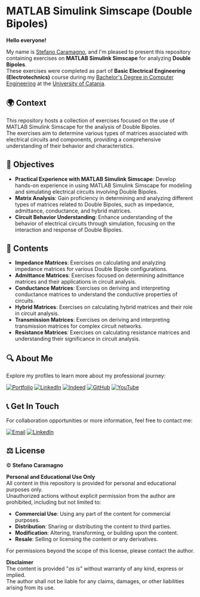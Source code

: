 # MATLAB Simulink Simscape (Double Bipoles)

**Hello everyone!**

My name is [Stefano Caramagno](https://www.linkedin.com/in/stefanocaramagno), and I'm pleased to present this repository containing exercises on **MATLAB Simulink Simscape** for analyzing **Double Bipoles**. <br>
These exercises were completed as part of **Basic Electrical Engineering (Electrotechnics)** course during my [Bachelor's Degree in Computer Engineering](https://www.dieei.unict.it/corsi/l-8-inf) at the [University of Catania](https://www.unict.it).

## 🌍 Context

This repository hosts a collection of exercises focused on the use of MATLAB Simulink Simscape for the analysis of Double Bipoles. <br>
The exercises aim to determine various types of matrices associated with electrical circuits and components, providing a comprehensive understanding of their behavior and characteristics.

## 🎯 Objectives

- **Practical Experience with MATLAB Simulink Simscape**: Develop hands-on experience in using MATLAB Simulink Simscape for modeling and simulating electrical circuits involving Double Bipoles. 
- **Matrix Analysis**: Gain proficiency in determining and analyzing different types of matrices related to Double Bipoles, such as impedance, admittance, conductance, and hybrid matrices.
- **Circuit Behavior Understanding**: Enhance understanding of the behavior of electrical circuits through simulation, focusing on the interaction and response of Double Bipoles.

## 📂 Contents

- **Impedance Matrices**: Exercises on calculating and analyzing impedance matrices for various Double Bipole configurations.
- **Admittance Matrices**: Exercises focused on determining admittance matrices and their applications in circuit analysis.
- **Conductance Matrices**: Exercises on deriving and interpreting conductance matrices to understand the conductive properties of circuits.
- **Hybrid Matrices**: Exercises on calculating hybrid matrices and their role in circuit analysis.
- **Transmission Matrices**: Exercises on deriving and interpreting transmission matrices for complex circuit networks.
- **Resistance Matrices**: Exercises on calculating resistance matrices and understanding their significance in circuit analysis.

## 🔍 About Me

Explore my profiles to learn more about my professional journey:

[![Portfolio](https://img.shields.io/badge/Portfolio-%2300A36C?style=for-the-badge&logo=buffer&logoColor=white)](https://stefanocaramagno.github.io)
[![LinkedIn](https://img.shields.io/badge/linkedin-%230077B5.svg?style=for-the-badge&logo=linkedin&logoColor=white)](https://www.linkedin.com/in/stefanocaramagno)
[![Indeed](https://img.shields.io/badge/Indeed-%2300A4CC?style=for-the-badge&logo=indeed&logoColor=white)](https://profile.indeed.com/p/stefanoc-4cl1mmq)
[![GitHub](https://img.shields.io/badge/GitHub-%232F2F2F?style=for-the-badge&logo=github&logoColor=white)](https://github.com/stefanocaramagno)
[![YouTube](https://img.shields.io/badge/YouTube-%23D2691E?style=for-the-badge&logo=youtube&logoColor=white)](https://www.youtube.com/@stefanocaramagno)

## 📞 Get In Touch

For collaboration opportunities or more information, feel free to contact me:

[![Email](https://img.shields.io/badge/Gmail-D14836?style=for-the-badge&logo=gmail&logoColor=white)](mailto:stefano.caramagno@gmail.com)
[![LinkedIn](https://img.shields.io/badge/linkedin-%230077B5.svg?style=for-the-badge&logo=linkedin&logoColor=white)](https://www.linkedin.com/in/stefanocaramagno)

## ⚖️ License

© **Stefano Caramagno**

**Personal and Educational Use Only**  
All content in this repository is provided for personal and educational purposes only. <br>
Unauthorized actions without explicit permission from the author are prohibited, including but not limited to:

- **Commercial Use**: Using any part of the content for commercial purposes.
- **Distribution**: Sharing or distributing the content to third parties.
- **Modification**: Altering, transforming, or building upon the content.
- **Resale**: Selling or licensing the content or any derivatives.

For permissions beyond the scope of this license, please contact the author.

**Disclaimer**  
The content is provided "*as is*" without warranty of any kind, express or implied. <br>
The author shall not be liable for any claims, damages, or other liabilities arising from its use.